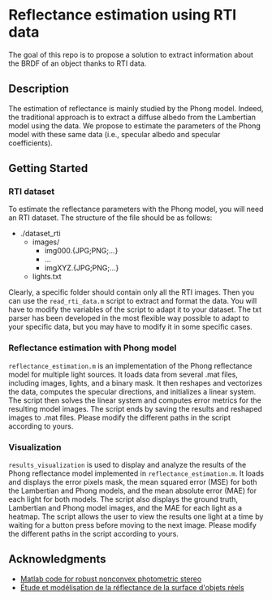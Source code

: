 # Reflectance estimation using RTI data
The goal of this repo is to propose a solution to extract information about the BRDF of an object thanks to RTI data.

## Description

The estimation of reflectance is mainly studied by the Phong model. Indeed, the traditional approach is to extract a diffuse albedo from the Lambertian model using the data. We propose to estimate the parameters of the Phong model with these same data (i.e., specular albedo and specular coefficients).

## Getting Started

### RTI dataset
To estimate the reflectance parameters with the Phong model, you will need an RTI dataset. The structure of the file should be as follows:
 - ./dataset_rti
	 - images/
		 - img000.{JPG;PNG;...}
		 - ...
		 - imgXYZ.{JPG;PNG;...}
	 - lights.txt

Clearly, a specific folder should contain only all the RTI images. Then you can use the `read_rti_data.m` script to extract and format the data. You will have to modify the variables of the script to adapt it to your dataset. The txt parser has been developed in the most flexible way possible to adapt to your specific data, but you may have to modify it in some specific cases.

### Reflectance estimation with Phong model
`reflectance_estimation.m` is an implementation of the Phong reflectance model for multiple light sources. It loads data from several .mat files, including images, lights, and a binary mask. It then reshapes and vectorizes the data, computes the specular directions, and initializes a linear system. The script then solves the linear system and computes error metrics for the resulting model images. The script ends by saving the results and reshaped images to .mat files. Please modify the different paths in the script according to yours.

### Visualization
`results_visualization` is used to display and analyze the results of the Phong reflectance model implemented in `reflectance_estimation.m`. It loads and displays the error pixels mask, the mean squared error (MSE) for both the Lambertian and Phong models, and the mean absolute error (MAE) for each light for both models. The script also displays the ground truth, Lambertian and Phong model images, and the MAE for each light as a heatmap. The script allows the user to view the results one light at a time by waiting for a button press before moving to the next image. Please modify the different paths in the script according to yours.

## Acknowledgments
 - [Matlab code for robust nonconvex photometric stereo](https://github.com/yqueau/robust_ps)
 - [Étude et modélisation de la réflectance de la surface d'objets réels
](https://domurado.pagesperso-orange.fr/Memoire/)


